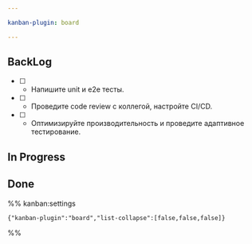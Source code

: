 ```yaml
---

kanban-plugin: board

---
```


## BackLog

- [ ] - Напишите unit и e2e тесты.
- [ ] - Проведите code review с коллегой, настройте CI/CD.
- [ ] - Оптимизируйте производительность и проведите адаптивное тестирование.


## In Progress



## Done





%% kanban:settings
```
{"kanban-plugin":"board","list-collapse":[false,false,false]}
```
%%